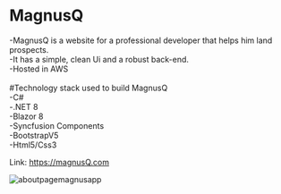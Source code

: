 # MagnusQ

-MagnusQ is a website for a professional developer that helps him land prospects. <br />
-It has a simple, clean Ui and a robust back-end. <br />
-Hosted in AWS 
<br />
<br />
#Technology stack used to build MagnusQ <br />
-C# <br />
-.NET 8 <br />
-Blazor 8 <br />
-Syncfusion Components <br />
-BootstrapV5 <br />
-Html5/Css3 <br />

Link: https://magnusQ.com

![aboutpagemagnusapp](https://github.com/MagnusMutai/MagnusApp/assets/125874084/c43cf650-ebdb-4ffe-9c6d-fe681f3907a1)


